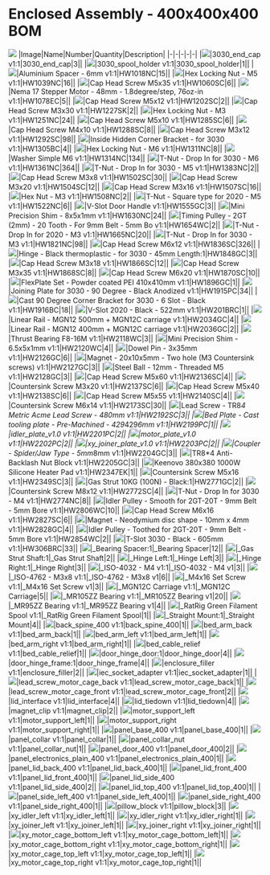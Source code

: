 # Enclosed Assembly - 400x400x400 BOM
![](images/Enclosed%20Assembly%20-%20400x400x400%20Assembly.png)
|Image|Name|Number|Quantity|Description|
|-|-|-|-|-|
|![](images/3030_end_cap.png)|3030_end_cap v1:1|3030_end_cap|3||
|![](images/3030_spool_holder.png)|3030_spool_holder v1:1|3030_spool_holder|1||
|![](images/HW1018NC.png)|Aluminium Spacer - 6mm v1:1|HW1018NC|15||
|![](images/HW1039NC.png)|Hex Locking Nut - M5 v1:1|HW1039NC|16||
|![](images/HW1060SC.png)|Cap Head Screw M5x35 v1:1|HW1060SC|6||
|![](images/HW1078EC.png)|Nema 17 Stepper Motor - 48mm - 1.8degree/step, 76oz-in v1:1|HW1078EC|5||
|![](images/HW1202SC.png)|Cap Head Screw M5x12 v1:1|HW1202SC|2||
|![](images/HW1227SK.png)|Cap Head Screw M3x30 v1:1|HW1227SK|2||
|![](images/HW1251NC.png)|Hex Locking Nut - M3 v1:1|HW1251NC|24||
|![](images/HW1285SC.png)|Cap Head Screw M5x10 v1:1|HW1285SC|6||
|![](images/HW1288SC.png)|Cap Head Screw M4x10 v1:1|HW1288SC|8||
|![](images/HW1292SC.png)|Cap Head Screw M3x12 v1:1|HW1292SC|98||
|![](images/HW1305BC.png)|Inside Hidden Corner Bracket - for 3030 v1:1|HW1305BC|4||
|![](images/HW1311NC.png)|Hex Locking Nut - M6 v1:1|HW1311NC|8||
|![](images/HW1314NC.png)|Washer Simple M6 v1:1|HW1314NC|134||
|![](images/HW1361NC.png)|T-Nut - Drop In for 3030 - M6 v1:1|HW1361NC|364||
|![](images/HW1383NC.png)|T-Nut - Drop In for 3030 - M5 v1:1|HW1383NC|2||
|![](images/HW1502SC.png)|Cap Head Screw M3x8 v1:1|HW1502SC|30||
|![](images/HW1504SC.png)|Cap Head Screw M3x20 v1:1|HW1504SC|12||
|![](images/HW1507SC.png)|Cap Head Screw M3x16 v1:1|HW1507SC|16||
|![](images/HW1508NC.png)|Hex Nut - M3 v1:1|HW1508NC|2||
|![](images/HW1522NC.png)|T-Nut - Square type for 2020 - M5 v1:1|HW1522NC|6||
|![](images/HW1555GC.png)|V-Slot Door Handle v1:1|HW1555GC|3||
|![](images/HW1630NC.png)|Mini Precision Shim - 8x5x1mm v1:1|HW1630NC|24||
|![](images/HW1654WC.png)|Timing Pulley - 2GT (2mm) - 20 Tooth - For 9mm Belt - 5mm Bo v1:1|HW1654WC|2||
|![](images/HW1665NC.png)|T-Nut - Drop In for 2020 - M3 v1:1|HW1665NC|20||
|![](images/HW1821NC.png)|T-Nut - Drop In for 3030 - M3 v1:1|HW1821NC|98||
|![](images/HW1836SC.png)|Cap Head Screw M6x12 v1:1|HW1836SC|326||
|![](images/HW1848GC.png)|Hinge - Black thermoplastic - for 3030 - 45mm Length:1|HW1848GC|3||
|![](images/HW1866SC.png)|Cap Head Screw M3x18 v1:1|HW1866SC|12||
|![](images/HW1868SC.png)|Cap Head Screw M3x35 v1:1|HW1868SC|8||
|![](images/HW1870SC.png)|Cap Head Screw M6x20 v1:1|HW1870SC|10||
|![](images/HW1896GC.png)|FlexPlate Set - Powder coated PEI 410x410mm v1:1|HW1896GC|1||
|![](images/HW1915PC.png)|Joining Plate for 3030 - 90 Degree - Black Anodized v1:1|HW1915PC|34||
|![](images/HW1916BC.png)|Cast 90 Degree Corner Bracket for 3030 - 6 Slot - Black v1:1|HW1916BC|18||
|![](images/HW201BRC.png)|V-Slot 2020 - Black - 522mm v1:1|HW201BRC|1||
|![](images/HW2034GC.png)|Linear Rail - MGN12 500mm + MGN12C carriage v1:1|HW2034GC|4||
|![](images/HW2036GC.png)|Linear Rail - MGN12 400mm + MGN12C carriage v1:1|HW2036GC|2||
|![](images/HW2118WC.png)|Thrust Bearing F8-16M v1:1|HW2118WC|3||
|![](images/HW2120WC.png)|Mini Precision Shim - 6.5x5x1mm v1:1|HW2120WC|4||
|![](images/HW2126GC.png)|Dowel Pin - 3x35mm v1:1|HW2126GC|6||
|![](images/HW2127GC.png)|Magnet - 20x10x5mm - Two hole (M3 Countersink screws) v1:1|HW2127GC|3||
|![](images/HW2128GC.png)|Steel Ball - 12mm - Threaded M5 v1:1|HW2128GC|3||
|![](images/HW2136SC.png)|Cap Head Screw M5x60 v1:1|HW2136SC|4||
|![](images/HW2137SC.png)|Countersink Screw M3x20 v1:1|HW2137SC|6||
|![](images/HW2138SC.png)|Cap Head Screw M5x40 v1:1|HW2138SC|6||
|![](images/HW2140SC.png)|Cap Head Screw M5x55 v1:1|HW2140SC|4||
|![](images/HW2173SC.png)|Countersink Screw M6x14 v1:1|HW2173SC|30||
|![](images/HW2192SC.png)|Lead Screw - TR8*4 Metric Acme Lead Screw - 480mm v1:1|HW2192SC|3||
|![](images/HW2199PC.png)|Bed Plate - Cast tooling plate - Pre-Machined - 429*429*6mm v1:1|HW2199PC|1||
|![](images/HW2201PC.png)|idler_plate_v1.0 v1:1|HW2201PC|2||
|![](images/HW2202PC.png)|motor_plate_v1.0 v1:1|HW2202PC|2||
|![](images/HW2203PC.png)|xy_joiner_plate_v1.0 v1:1|HW2203PC|2||
|![](images/HW2204GC.png)|Coupler - Spider/Jaw Type - 5mm*8mm v1:1|HW2204GC|3||
|![](images/HW2205GC.png)|TR8*4 Anti-Backlash Nut Block v1:1|HW2205GC|3||
|![](images/HW2347EK.png)|Keenovo 380x380 1000W Silicone Heater Pad v1:1|HW2347EK|1||
|![](images/HW2349SC.png)|Countersink Screw M5x16 v1:1|HW2349SC|3||
|![](images/HW2771GC.png)|Gas Strut 10KG (100N) - Black:1|HW2771GC|2||
|![](images/HW2772SC.png)|Countersink Screw M8x12 v1:1|HW2772SC|4||
|![](images/HW2774NC.png)|T-Nut - Drop In for 3030 - M4 v1:1|HW2774NC|8||
|![](images/HW2806WC.png)|Idler Pulley - Smooth for 2GT-20T - 9mm Belt - 5mm Bore v1:1|HW2806WC|10||
|![](images/HW2827SC.png)|Cap Head Screw M6x16 v1:1|HW2827SC|6||
|![](images/HW2828GC.png)|Magnet - Neodymium disc shape - 10mm x 4mm v1:1|HW2828GC|4||
|![](images/HW2854WC.png)|Idler Pulley - Toothed for 2GT-20T - 9mm Belt - 5mm Bore v1:1|HW2854WC|2||
|![](images/HW306BRC.png)|T-Slot 3030 - Black - 605mm v1:1|HW306BRC|33||
|![](images/_Bearing%20Spacer.png)|_Bearing Spacer:1|_Bearing Spacer|12||
|![](images/_Gas%20Strut%20Shaft.png)|_Gas Strut Shaft:1|_Gas Strut Shaft|2||
|![](images/_Hinge%20Left.png)|_Hinge Left:1|_Hinge Left|3||
|![](images/_Hinge%20Right.png)|_Hinge Right:1|_Hinge Right|3||
|![](images/_ISO-4032%20-%20M4%20v1.png)|_ISO-4032 - M4 v1:1|_ISO-4032 - M4 v1|3||
|![](images/_ISO-4762%20-%20M3x8%20v1.png)|_ISO-4762 - M3x8 v1:1|_ISO-4762 - M3x8 v1|6||
|![](images/_M4x16%20Set%20Screw%20v1.png)|_M4x16 Set Screw v1:1|_M4x16 Set Screw v1|3||
|![](images/_MGN12C%20Carriage.png)|_MGN12C Carriage v1:1|_MGN12C Carriage|5||
|![](images/_MR105ZZ%20Bearing%20v1.png)|_MR105ZZ Bearing v1:1|_MR105ZZ Bearing v1|20||
|![](images/_MR95ZZ%20Bearing%20v1.png)|_MR95ZZ Bearing v1:1|_MR95ZZ Bearing v1|4||
|![](images/_RatRig%20Green%20Filament%20Spool.png)|_RatRig Green Filament Spool v1:1|_RatRig Green Filament Spool|1||
|![](images/_Straight%20Mount.png)|_Straight Mount:1|_Straight Mount|4||
|![](images/back_spine_400.png)|back_spine_400 v1:1|back_spine_400|1||
|![](images/bed_arm_back.png)|bed_arm_back v1:1|bed_arm_back|1||
|![](images/bed_arm_left.png)|bed_arm_left v1:1|bed_arm_left|1||
|![](images/bed_arm_right.png)|bed_arm_right v1:1|bed_arm_right|1||
|![](images/bed_cable_relief.png)|bed_cable_relief v1:1|bed_cable_relief|1||
|![](images/door_hinge_door.png)|door_hinge_door:1|door_hinge_door|4||
|![](images/door_hinge_frame.png)|door_hinge_frame:1|door_hinge_frame|4||
|![](images/enclosure_filler.png)|enclosure_filler v1:1|enclosure_filler|2||
|![](images/iec_socket_adapter.png)|iec_socket_adapter v1:1|iec_socket_adapter|1||
|![](images/lead_screw_motor_cage_back.png)|lead_screw_motor_cage_back v1:1|lead_screw_motor_cage_back|1||
|![](images/lead_screw_motor_cage_front.png)|lead_screw_motor_cage_front v1:1|lead_screw_motor_cage_front|2||
|![](images/lid_interface.png)|lid_interface v1:1|lid_interface|4||
|![](images/lid_tiedown.png)|lid_tiedown v1:1|lid_tiedown|4||
|![](images/magnet_clip.png)|magnet_clip v1:1|magnet_clip|2||
|![](images/motor_support_left.png)|motor_support_left v1:1|motor_support_left|1||
|![](images/motor_support_right.png)|motor_support_right v1:1|motor_support_right|1||
|![](images/panel_base_400.png)|panel_base_400 v1:1|panel_base_400|1||
|![](images/panel_collar.png)|panel_collar v1:1|panel_collar|1||
|![](images/panel_collar_nut.png)|panel_collar_nut v1:1|panel_collar_nut|1||
|![](images/panel_door_400.png)|panel_door_400 v1:1|panel_door_400|2||
|![](images/panel_electronics_plain_400.png)|panel_electronics_plain_400 v1:1|panel_electronics_plain_400|1||
|![](images/panel_lid_back_400.png)|panel_lid_back_400 v1:1|panel_lid_back_400|1||
|![](images/panel_lid_front_400.png)|panel_lid_front_400 v1:1|panel_lid_front_400|1||
|![](images/panel_lid_side_400.png)|panel_lid_side_400 v1:1|panel_lid_side_400|2||
|![](images/panel_lid_top_400.png)|panel_lid_top_400 v1:1|panel_lid_top_400|1||
|![](images/panel_side_left_400.png)|panel_side_left_400 v1:1|panel_side_left_400|1||
|![](images/panel_side_right_400.png)|panel_side_right_400 v1:1|panel_side_right_400|1||
|![](images/pillow_block.png)|pillow_block v1:1|pillow_block|3||
|![](images/xy_idler_left.png)|xy_idler_left v1:1|xy_idler_left|1||
|![](images/xy_idler_right.png)|xy_idler_right v1:1|xy_idler_right|1||
|![](images/xy_joiner_left.png)|xy_joiner_left v1:1|xy_joiner_left|1||
|![](images/xy_joiner_right.png)|xy_joiner_right v1:1|xy_joiner_right|1||
|![](images/xy_motor_cage_bottom_left.png)|xy_motor_cage_bottom_left v1:1|xy_motor_cage_bottom_left|1||
|![](images/xy_motor_cage_bottom_right.png)|xy_motor_cage_bottom_right v1:1|xy_motor_cage_bottom_right|1||
|![](images/xy_motor_cage_top_left.png)|xy_motor_cage_top_left v1:1|xy_motor_cage_top_left|1||
|![](images/xy_motor_cage_top_right.png)|xy_motor_cage_top_right v1:1|xy_motor_cage_top_right|1||